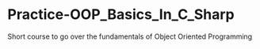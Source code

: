 # Practice-OOP_Basics_In_C_Sharp
Short course to go over the fundamentals of Object Oriented Programming
